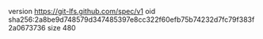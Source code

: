 version https://git-lfs.github.com/spec/v1
oid sha256:2a8be9d748579d347485397e8cc322f60efb75b74232d7fc79f383f2a0673736
size 480
